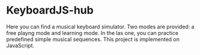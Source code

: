 # KeyboardJS-hub
Here you can find a musical keyboard simulator. Two modes are provided: a free playng mode and learning mode. In the las one, you can practice predefined simple musical sequences. This project is implemented on JavaScript.
